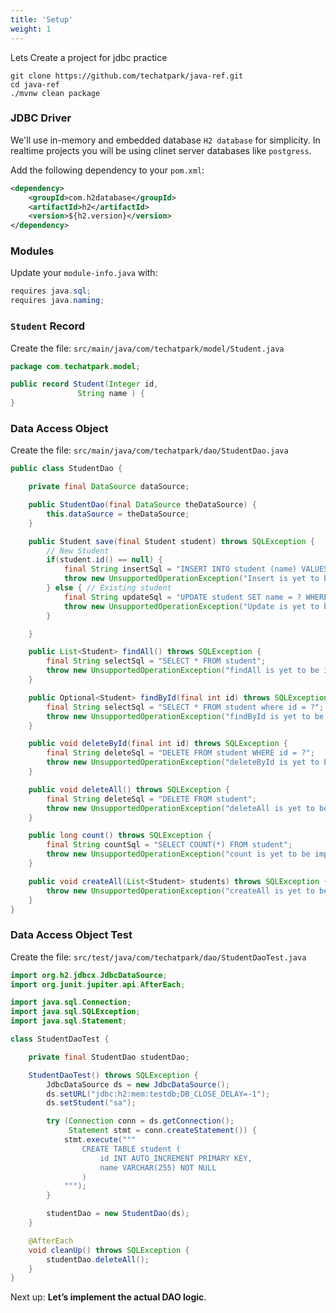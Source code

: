 ```yaml
---
title: 'Setup'
weight: 1
--- 
```


Lets Create a project for jdbc practice

```shell
git clone https://github.com/techatpark/java-ref.git
cd java-ref
./mvnw clean package
```

### JDBC Driver

We'll use in-memory and embedded database `H2 database` for simplicity. In realtime projects you will be using clinet server databases like `postgress`.

Add the following dependency to your `pom.xml`:

```xml
<dependency>
    <groupId>com.h2database</groupId>
    <artifactId>h2</artifactId>
    <version>${h2.version}</version>
</dependency>
```

### Modules

Update your `module-info.java` with:

```java
requires java.sql;
requires java.naming;
```

### `Student` Record

Create the file: `src/main/java/com/techatpark/model/Student.java`

```java
package com.techatpark.model;

public record Student(Integer id,
               String name ) {
}
```

### Data Access Object

Create the file: `src/main/java/com/techatpark/dao/StudentDao.java`

```java
public class StudentDao {

    private final DataSource dataSource;

    public StudentDao(final DataSource theDataSource) {
        this.dataSource = theDataSource;
    }

    public Student save(final Student student) throws SQLException {
        // New Student
        if(student.id() == null) {
            final String insertSql = "INSERT INTO student (name) VALUES (?)";
            throw new UnsupportedOperationException("Insert is yet to be implemented");
        } else { // Existing student
            final String updateSql = "UPDATE student SET name = ? WHERE id = ?";
            throw new UnsupportedOperationException("Update is yet to be implemented");
        }

    }

    public List<Student> findAll() throws SQLException {
        final String selectSql = "SELECT * FROM student";
        throw new UnsupportedOperationException("findAll is yet to be implemented");
    }

    public Optional<Student> findById(final int id) throws SQLException {
        final String selectSql = "SELECT * FROM student where id = ?";
        throw new UnsupportedOperationException("findById is yet to be implemented");
    }

    public void deleteById(final int id) throws SQLException {
        final String deleteSql = "DELETE FROM student WHERE id = ?";
        throw new UnsupportedOperationException("deleteById is yet to be implemented");
    }

    public void deleteAll() throws SQLException {
        final String deleteSql = "DELETE FROM student";
        throw new UnsupportedOperationException("deleteAll is yet to be implemented");
    }

    public long count() throws SQLException {
        final String countSql = "SELECT COUNT(*) FROM student";
        throw new UnsupportedOperationException("count is yet to be implemented");
    }

    public void createAll(List<Student> students) throws SQLException {
        throw new UnsupportedOperationException("createAll is yet to be implemented");
    }
}
```

### Data Access Object Test

Create the file: `src/test/java/com/techatpark/dao/StudentDaoTest.java`

```java
import org.h2.jdbcx.JdbcDataSource;
import org.junit.jupiter.api.AfterEach;

import java.sql.Connection;
import java.sql.SQLException;
import java.sql.Statement;

class StudentDaoTest {

    private final StudentDao studentDao;

    StudentDaoTest() throws SQLException {
        JdbcDataSource ds = new JdbcDataSource();
        ds.setURL("jdbc:h2:mem:testdb;DB_CLOSE_DELAY=-1");
        ds.setStudent("sa");

        try (Connection conn = ds.getConnection();
             Statement stmt = conn.createStatement()) {
            stmt.execute("""
                CREATE TABLE student (
                    id INT AUTO_INCREMENT PRIMARY KEY,
                    name VARCHAR(255) NOT NULL
                )
            """);
        }

        studentDao = new StudentDao(ds);
    }

    @AfterEach
    void cleanUp() throws SQLException {
        studentDao.deleteAll();
    }
}
```

Next up: **Let’s implement the actual DAO logic**.
